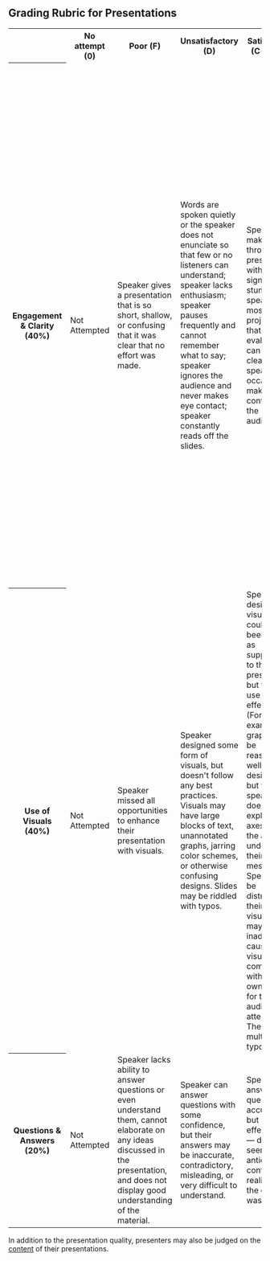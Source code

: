 ## Grading Rubric for Presentations ##

<table>
  <tr>
    <th></th>
    <th>No attempt (0)</th>
    <th>Poor (F)</th>
    <th>Unsatisfactory (D)</th>
    <th>Satisfactory (C- to C+)</th>
    <th>Good (B- to B+)</th>  
    <th>Excellent (A- to A+)</th>
  </tr>
  <tr>
    <th>Engagement & Clarity (40%)</th>
    <td>Not Attempted</td>
    <td>Speaker gives a presentation that is so short, shallow, or confusing that it was clear that no effort was made.</td>
    <td>Words are spoken quietly or the speaker does not enunciate so that few or no listeners can understand; speaker lacks enthusiasm; speaker pauses frequently and cannot remember what to say; speaker ignores the audience and never makes eye contact; speaker constantly reads off the slides.</td>
    <td>Speaker can make it through the presentation without significant stumbling; speaker mostly projects so that the evaluator can hear clearly; speaker occasionally makes eye contact with the audience.</td>
    <td>Speaker projects so that everyone can hear almost everything, although there may be a couple moments where the speaker trails off; speaker enunciates clearly with relatively few umms and ahhs; eye contact is fairly consistent, and body language is mostly natural and open; audience engagement has been a consideration when designing the presentation, although it might not be perfectly executed.</td>
    <td>Speaker projects so that everyone can hear throughout the whole presentation; speaker enunciates clearly and enthusiastically without mumbling or slurring; eye contact is held and body language is used to enhance the verbal presentation; the speaker can smile and entertain the audience; the speaker does not simply read off the slides; the time limit is respected; the speaker looks to the audience or even interacts with them in order to gauge their understanding and adjust the pace accordingly; audience engagement has been a priority in the presentation design, e.g. a captivating introduction or an interactive element during the presentation.</td>
  </tr>
  <tr>
    <th>Use of Visuals (40%)</th>
    <td>Not Attempted</td>
    <td>Speaker missed all opportunities to enhance their presentation with visuals.</td>
    <td>Speaker designed some form of visuals, but doesn't follow any best practices. Visuals may have large blocks of text, unannotated graphs, jarring color schemes, or otherwise confusing designs. Slides may be riddled with typos.</td>
    <td>Speaker designed visuals that could have been useful as supplements to the presentation, but fails to use them effectively. (For example, graphs may be reasonably well-designed, but the speaker doesn't explain their axes or help the audience understand their messages.) Speaker may be distracted by their own visuals, or may inadvertently cause the visuals to compete with their own words for the audience's attention. There are multiple typos.</td>
    <td>Visuals are well designed, well explained, and almost always used to good effect. Fonts, colors, images, or whitespace could use minor improvements. There may be one or two typos.</td>
    <td>Visuals are impeccably designed, clearly explained, and consistently used to enhance the speaker's message rather than distract from it. Fonts, colors, images, and whitespace are deliberately chosen and arranged in a way that is not only effective, but pleasing to the eye. There are no typos.</td>
  </tr>
  <tr>
    <th>Questions & Answers (20%)</th>
    <td>Not Attempted</td>
    <td>Speaker lacks ability to answer questions or even understand them, cannot elaborate on any ideas discussed in the presentation, and does not display good understanding of the material.</td>
    <td>Speaker can answer questions with some confidence, but their answers may be inaccurate, contradictory, misleading, or very difficult to understand.</td>
    <td>Speaker can answer questions accurately, but not effectively — doesn't seem to anticipate confusion or realize why the question was posed.</td>
    <td>Speaker can answer questions accurately and effectively with little trouble formulating responses.</td>
    <td>Speaker can answer questions accurately and confidently and even elaborate; if the speaker is unsure they can speculate thoughtfully without posing speculation as fact.</td>
  </tr>
</table>

In addition to the presentation quality, presenters may also be judged on the [content](./rubric_reasoning.md) of their presentations.

